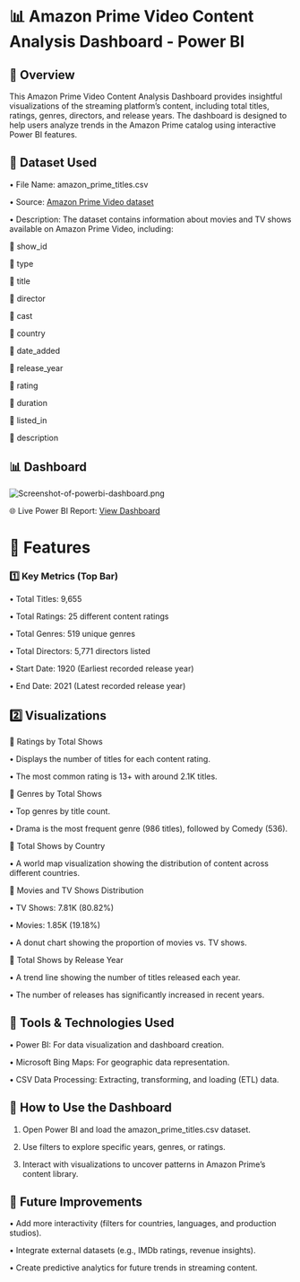 
# 📊 Amazon Prime Video Content Analysis Dashboard - Power BI

## 📝 Overview

This Amazon Prime Video Content Analysis Dashboard provides insightful visualizations of the streaming platform’s content, including total titles, ratings, genres, directors, and release years. The dashboard is designed to help users analyze trends in the Amazon Prime catalog using interactive Power BI features.

## 📂 Dataset Used
	
 •	File Name: amazon_prime_titles.csv
	
 •	Source: [Amazon Prime Video dataset](https://www.kaggle.com/datasets/shivamb/amazon-prime-movies-and-tv-shows)
	
 •	Description: The dataset contains information about movies and TV shows available on Amazon Prime Video, including:

 🔹 show_id
	
 🔹 type
	
 🔹 title
	
 🔹 director
	
 🔹 cast
	
 🔹 country
 
 🔹 date_added
 
 🔹 release_year
 
 🔹 rating
 
 🔹 duration
 
 🔹 listed_in
 
 🔹 description

## 📊 Dashboard 

![Screenshot-of-powerbi-dashboard.png](https://github.com/Kaushik-Puttaswamy/Amazon-Prime-Video-Dashboard-Power-BI/blob/main/Screenshot-of-powerbi-dashboard.png)


🌐 Live Power BI Report: [View Dashboard](https://app.powerbi.com/reportEmbed?reportId=2a50a256-4f3f-4404-8991-502a7826cd13&autoAuth=true&ctid=f419c9fe-f7b0-4d87-bee8-e8dfb2190cab)

# 🔎 Features

### 1️⃣ Key Metrics (Top Bar)
	
 •	Total Titles: 9,655
	
 •	Total Ratings: 25 different content ratings
	
 •	Total Genres: 519 unique genres
	
 •	Total Directors: 5,771 directors listed
	
 •	Start Date: 1920 (Earliest recorded release year)
	
 •	End Date: 2021 (Latest recorded release year)

## 2️⃣ Visualizations

📌 Ratings by Total Shows
	
 •	Displays the number of titles for each content rating.
	
 •	The most common rating is 13+ with around 2.1K titles.

📌 Genres by Total Shows
	
 •	Top genres by title count.
	
 •	Drama is the most frequent genre (986 titles), followed by Comedy (536).

📌 Total Shows by Country
	
 •	A world map visualization showing the distribution of content across different countries.

📌 Movies and TV Shows Distribution
	
 •	TV Shows: 7.81K (80.82%)
	
 •	Movies: 1.85K (19.18%)
	
 •	A donut chart showing the proportion of movies vs. TV shows.

📌 Total Shows by Release Year
	
 •	A trend line showing the number of titles released each year.
	
 •	The number of releases has significantly increased in recent years.

## 🔧 Tools & Technologies Used
	
 •	Power BI: For data visualization and dashboard creation.
	
 •	Microsoft Bing Maps: For geographic data representation.
	
 •	CSV Data Processing: Extracting, transforming, and loading (ETL) data.

## 🚀 How to Use the Dashboard
	
 1.	Open Power BI and load the amazon_prime_titles.csv dataset.
	
 2.	Use filters to explore specific years, genres, or ratings.
	
 3.	Interact with visualizations to uncover patterns in Amazon Prime’s content library.

## 📌 Future Improvements
	
 •	Add more interactivity (filters for countries, languages, and production studios).
	
 •	Integrate external datasets (e.g., IMDb ratings, revenue insights).
	
 •	Create predictive analytics for future trends in streaming content.
